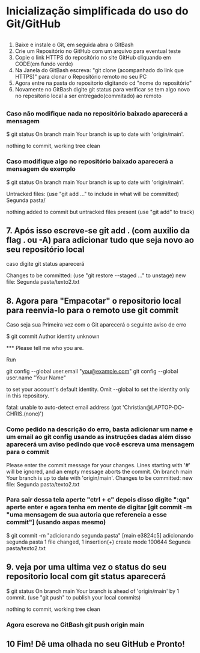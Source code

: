 # Inicialização simplificada do uso do Git/GitHub #
##

1.  Baixe e instale o Git, em seguida abra o GitBash
2.  Crie um Repositório no GitHub com um arquivo para eventual teste
3.  Copie o link HTTPS do repositório no site GitHub cliquando em CODE(em fundo verde)
4.  Na Janela do GitBash escreva: "git clone (acompanhado do link que HTTPS)" para clonar o Repositório remoto no seu PC
5.  Agora entre na pasta do repositorio digitando cd "nome do repositório"
6.  Novamente no GitBash digite git status para verificar se tem algo novo no repositorio local a ser entregado(commitado) ao remoto
##

### Caso não modifique nada no repositório baixado aparecerá a mensagem ###

$ git status
On branch main
Your branch is up to date with 'origin/main'.

nothing to commit, working tree clean

### Caso modifique algo no repositório baixado aparecerá a mensagem de exemplo ###

$ git status
On branch main
Your branch is up to date with 'origin/main'.

Untracked files:
  (use "git add <file>..." to include in what will be committed)
        Segunda pasta/

nothing added to commit but untracked files present (use "git add" to track)
  
## 7.  Após isso escreve-se git add . (com auxilio da flag . ou -A) para adicionar tudo que seja novo ao seu repositório local ##
caso digite git status aparecerá
  
Changes to be committed:
  (use "git restore --staged <file>..." to unstage)
        new file:   Segunda pasta/texto2.txt


## 8.  Agora para "Empacotar" o repositorio local para reenvia-lo para o remoto use git commit ##
Caso seja sua Primeira vez com o Git aparecerá o seguinte aviso de erro

$ git commit
Author identity unknown

*** Please tell me who you are.

Run

  git config --global user.email "you@example.com"
  git config --global user.name "Your Name"

to set your account's default identity.
Omit --global to set the identity only in this repository.

fatal: unable to auto-detect email address (got 'Christian@LAPTOP-DO-CHRIS.(none)')

### Como pedido na descrição do erro, basta adicionar um name e um email ao git config usando as instruções dadas além disso aparecerá um aviso pedindo que você escreva uma mensagem para o commit ###

Please enter the commit message for your changes. Lines starting
with '#' will be ignored, and an empty message aborts the commit.
On branch main
Your branch is up to date with 'origin/main'.
Changes to be committed:
       new file:   Segunda pasta/texto2.txt

### Para sair dessa tela aperte "ctrl + c" depois disso digite ":qa" aperte enter e agora tenha em mente de digitar [git commit -m "uma mensagem de sua autoria que referencia a esse commit"] (usando aspas mesmo) ###

  $ git commit -m "adicionando segunda pasta"
[main e3824c5] adicionando segunda pasta
 1 file changed, 1 insertion(+)
 create mode 100644 Segunda pasta/texto2.txt
  
## 9. veja por uma ultima vez o status do seu repositorio local com git status aparecerá ##
$ git status
On branch main
Your branch is ahead of 'origin/main' by 1 commit.
  (use "git push" to publish your local commits)

nothing to commit, working tree clean

### Agora escreva no GitBash git push origin main ###
  
## 10 Fim! Dê uma olhada no seu GitHub e Pronto! ##

